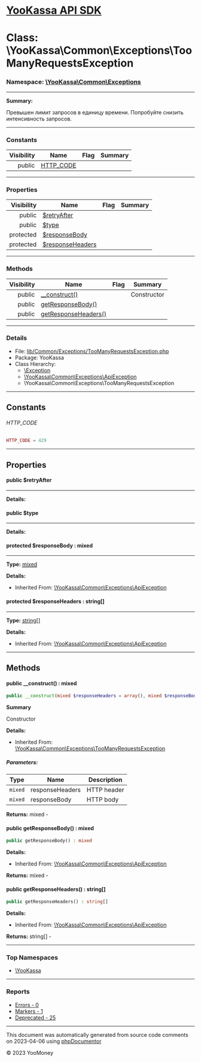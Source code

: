# [YooKassa API SDK](../home.md)

# Class: \YooKassa\Common\Exceptions\TooManyRequestsException
### Namespace: [\YooKassa\Common\Exceptions](../namespaces/yookassa-common-exceptions.md)
---
**Summary:**

Превышен лимит запросов в единицу времени. Попробуйте снизить интенсивность запросов.


---
### Constants
| Visibility | Name | Flag | Summary |
| ----------:| ---- | ---- | ------- |
| public | [HTTP_CODE](../classes/YooKassa-Common-Exceptions-TooManyRequestsException.md#constant_HTTP_CODE) |  |  |

---
### Properties
| Visibility | Name | Flag | Summary |
| ----------:| ---- | ---- | ------- |
| public | [$retryAfter](../classes/YooKassa-Common-Exceptions-TooManyRequestsException.md#property_retryAfter) |  |  |
| public | [$type](../classes/YooKassa-Common-Exceptions-TooManyRequestsException.md#property_type) |  |  |
| protected | [$responseBody](../classes/YooKassa-Common-Exceptions-ApiException.md#property_responseBody) |  |  |
| protected | [$responseHeaders](../classes/YooKassa-Common-Exceptions-ApiException.md#property_responseHeaders) |  |  |

---
### Methods
| Visibility | Name | Flag | Summary |
| ----------:| ---- | ---- | ------- |
| public | [__construct()](../classes/YooKassa-Common-Exceptions-TooManyRequestsException.md#method___construct) |  | Constructor |
| public | [getResponseBody()](../classes/YooKassa-Common-Exceptions-ApiException.md#method_getResponseBody) |  |  |
| public | [getResponseHeaders()](../classes/YooKassa-Common-Exceptions-ApiException.md#method_getResponseHeaders) |  |  |

---
### Details
* File: [lib/Common/Exceptions/TooManyRequestsException.php](../../lib/Common/Exceptions/TooManyRequestsException.php)
* Package: YooKassa
* Class Hierarchy:  
  * [\Exception](\Exception)
  * [\YooKassa\Common\Exceptions\ApiException](../classes/YooKassa-Common-Exceptions-ApiException.md)
  * \YooKassa\Common\Exceptions\TooManyRequestsException

---
## Constants
<a name="constant_HTTP_CODE" class="anchor"></a>
###### HTTP_CODE
```php
HTTP_CODE = 429
```



---
## Properties
<a name="property_retryAfter"></a>
#### public $retryAfter
---

**Details:**


<a name="property_type"></a>
#### public $type
---

**Details:**


<a name="property_responseBody"></a>
#### protected $responseBody : mixed
---
**Type:** <a href="mixed"><abbr title="mixed">mixed</abbr></a>

**Details:**
* Inherited From: [\YooKassa\Common\Exceptions\ApiException](../classes/YooKassa-Common-Exceptions-ApiException.md)


<a name="property_responseHeaders"></a>
#### protected $responseHeaders : string[]
---
**Type:** <a href="string[]"><abbr title="string[]">string[]</abbr></a>

**Details:**
* Inherited From: [\YooKassa\Common\Exceptions\ApiException](../classes/YooKassa-Common-Exceptions-ApiException.md)



---
## Methods
<a name="method___construct" class="anchor"></a>
#### public __construct() : mixed

```php
public __construct(mixed $responseHeaders = array(), mixed $responseBody = null) : mixed
```

**Summary**

Constructor

**Details:**
* Inherited From: [\YooKassa\Common\Exceptions\TooManyRequestsException](../classes/YooKassa-Common-Exceptions-TooManyRequestsException.md)

##### Parameters:
| Type | Name | Description |
| ---- | ---- | ----------- |
| <code lang="php">mixed</code> | responseHeaders  | HTTP header |
| <code lang="php">mixed</code> | responseBody  | HTTP body |

**Returns:** mixed - 


<a name="method_getResponseBody" class="anchor"></a>
#### public getResponseBody() : mixed

```php
public getResponseBody() : mixed
```

**Details:**
* Inherited From: [\YooKassa\Common\Exceptions\ApiException](../classes/YooKassa-Common-Exceptions-ApiException.md)

**Returns:** mixed - 


<a name="method_getResponseHeaders" class="anchor"></a>
#### public getResponseHeaders() : string[]

```php
public getResponseHeaders() : string[]
```

**Details:**
* Inherited From: [\YooKassa\Common\Exceptions\ApiException](../classes/YooKassa-Common-Exceptions-ApiException.md)

**Returns:** string[] - 



---

### Top Namespaces

* [\YooKassa](../namespaces/yookassa.md)

---

### Reports
* [Errors - 0](../reports/errors.md)
* [Markers - 1](../reports/markers.md)
* [Deprecated - 25](../reports/deprecated.md)

---

This document was automatically generated from source code comments on 2023-04-06 using [phpDocumentor](http://www.phpdoc.org/)

&copy; 2023 YooMoney